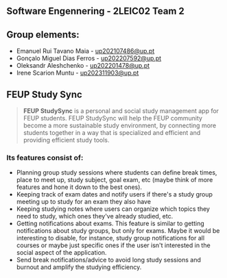 ## Software Engennering - 2LEIC02 Team 2

## Group elements:
- Emanuel Rui Tavano Maia - up202107486@up.pt
- Gonçalo Miguel Dias Ferros - up202207592@up.pt
- Oleksandr Aleshchenko - up202201478@up.pt
- Irene Scarion Muntu - up202311903@up.pt

## FEUP Study Sync
> **FEUP StudySync** is a personal and social study management app for FEUP students. FEUP StudySync will help the FEUP community become a more sustainable study environment, by connecting more students together in a way that is specialized and efficient and providing efficient study tools.

### Its features consist of:
- Planning group study sessions where students can define break times, place to meet up, study subject, goal exam, etc (maybe think of more features and hone it down to the best ones).
- Keeping track of exam dates and notify users if there's a study group meeting up to study for an exam they also have 
- Keeping studying notes where users can organize which topics they need to study, which ones they've already studied, etc.
- Getting notifications about exams. This feature is similar to getting notifications about study groups, but only for exams. Maybe it would be interesting to disable, for instance, study group notifications for all courses or maybe just specific ones if the user isn't interested in the social aspect of the application.
- Send break notifications/advice to avoid long study sessions and burnout and amplify the studying efficiency.

